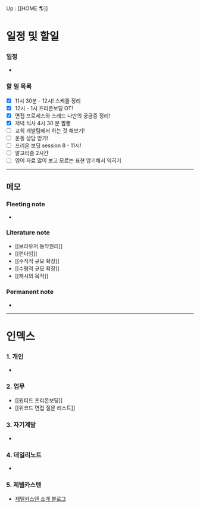Up : [[HOME 🌎]]

# 일정 및 할일
### 일정
- 
### 할 일 목록
 
- [x] 11시 30분 - 12시! 스케줄 정리 
- [x] 12시 - 1시 프리온보딩 OT!
- [x] 면접 프로세스와 스레드 나만의 궁금증 정리!
- [x] 저녁 식사 4시 30 분  짬뽕 
- [ ] 교회 개발팀에서 하는 것 해보기! 
- [ ] 운동 상담 받기!
- [ ] 프리온 보딩 session 8 - 11시!
- [ ] 알고리즘 2시간
- [ ] 영어 자료 많이 보고 모르는 표현 암기해서 익히기 
---

## 메모

### Fleeting note
- 

### Literature note
- [[브라우저 동작원리]]
- [[런타임]]
- [[수직적 규모 확장]]
- [[수평적 규모 확장]]
- [[캐시의 목적]]
### Permanent note
- 

---

# 인덱스
### 1. 개인 
- 
### 2. 업무
- [[원티드 프리온보딩]]
- [[위코드 면접 질문 리스트]]
### 3. 자기계발
- 
### 4. 데일리노트
- 
### 5. 제텔카스텐
- [제텔카스텐 소개 블로그](https://www.zklab.kr/634dc705-f011-458c-b634-0877eec84263)
